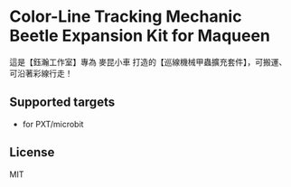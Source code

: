 # Color-Line Tracking Mechanic Beetle Expansion Kit for Maqueen

這是【鈺瀚工作室】專為 麥昆小車 打造的【巡線機械甲蟲擴充套件】，︀可搬運、可沿著彩線行走！

## Supported targets

* for PXT/microbit

## License

MIT
